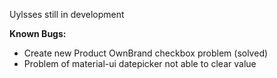 Uylsses still in development

**Known Bugs:**
* Create new Product OwnBrand checkbox problem (solved)
* Problem of material-ui datepicker not able to clear value
